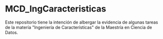# MCD_IngCaracteristicas
Este repositorio tiene la intención de albergar la evidencia de algunas tareas de la matería "Ingeniería de Características" de la Maestría en Ciencia de Datos. 
